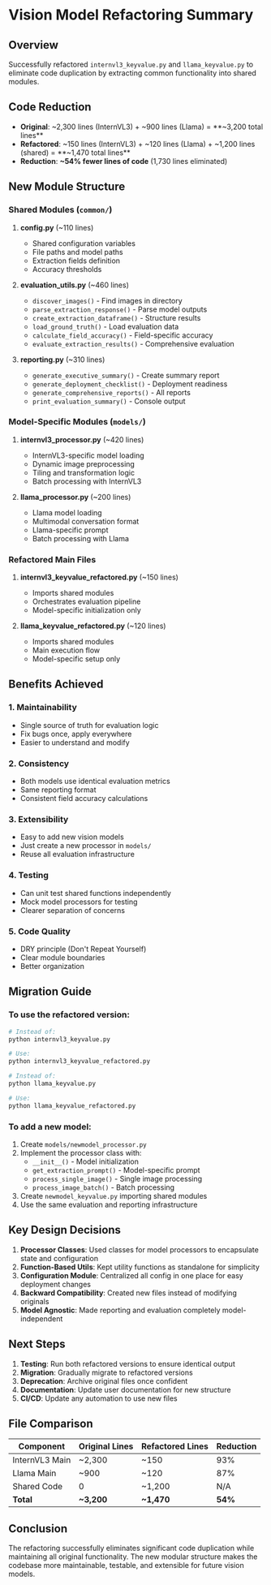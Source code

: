# Vision Model Refactoring Summary

## Overview
Successfully refactored `internvl3_keyvalue.py` and `llama_keyvalue.py` to eliminate code duplication by extracting common functionality into shared modules.

## Code Reduction
- **Original**: ~2,300 lines (InternVL3) + ~900 lines (Llama) = **~3,200 total lines**
- **Refactored**: ~150 lines (InternVL3) + ~120 lines (Llama) + ~1,200 lines (shared) = **~1,470 total lines**
- **Reduction**: **~54% fewer lines of code** (1,730 lines eliminated)

## New Module Structure

### Shared Modules (`common/`)
1. **config.py** (~110 lines)
   - Shared configuration variables
   - File paths and model paths
   - Extraction fields definition
   - Accuracy thresholds

2. **evaluation_utils.py** (~460 lines)
   - `discover_images()` - Find images in directory
   - `parse_extraction_response()` - Parse model outputs
   - `create_extraction_dataframe()` - Structure results
   - `load_ground_truth()` - Load evaluation data
   - `calculate_field_accuracy()` - Field-specific accuracy
   - `evaluate_extraction_results()` - Comprehensive evaluation

3. **reporting.py** (~310 lines)
   - `generate_executive_summary()` - Create summary report
   - `generate_deployment_checklist()` - Deployment readiness
   - `generate_comprehensive_reports()` - All reports
   - `print_evaluation_summary()` - Console output

### Model-Specific Modules (`models/`)
1. **internvl3_processor.py** (~420 lines)
   - InternVL3-specific model loading
   - Dynamic image preprocessing
   - Tiling and transformation logic
   - Batch processing with InternVL3

2. **llama_processor.py** (~200 lines)
   - Llama model loading
   - Multimodal conversation format
   - Llama-specific prompt
   - Batch processing with Llama

### Refactored Main Files
1. **internvl3_keyvalue_refactored.py** (~150 lines)
   - Imports shared modules
   - Orchestrates evaluation pipeline
   - Model-specific initialization only

2. **llama_keyvalue_refactored.py** (~120 lines)
   - Imports shared modules
   - Main execution flow
   - Model-specific setup only

## Benefits Achieved

### 1. **Maintainability**
- Single source of truth for evaluation logic
- Fix bugs once, apply everywhere
- Easier to understand and modify

### 2. **Consistency**
- Both models use identical evaluation metrics
- Same reporting format
- Consistent field accuracy calculations

### 3. **Extensibility**
- Easy to add new vision models
- Just create a new processor in `models/`
- Reuse all evaluation infrastructure

### 4. **Testing**
- Can unit test shared functions independently
- Mock model processors for testing
- Clearer separation of concerns

### 5. **Code Quality**
- DRY principle (Don't Repeat Yourself)
- Clear module boundaries
- Better organization

## Migration Guide

### To use the refactored version:
```python
# Instead of:
python internvl3_keyvalue.py

# Use:
python internvl3_keyvalue_refactored.py

# Instead of:
python llama_keyvalue.py

# Use:
python llama_keyvalue_refactored.py
```

### To add a new model:
1. Create `models/newmodel_processor.py`
2. Implement the processor class with:
   - `__init__()` - Model initialization
   - `get_extraction_prompt()` - Model-specific prompt
   - `process_single_image()` - Single image processing
   - `process_image_batch()` - Batch processing
3. Create `newmodel_keyvalue.py` importing shared modules
4. Use the same evaluation and reporting infrastructure

## Key Design Decisions

1. **Processor Classes**: Used classes for model processors to encapsulate state and configuration
2. **Function-Based Utils**: Kept utility functions as standalone for simplicity
3. **Configuration Module**: Centralized all config in one place for easy deployment changes
4. **Backward Compatibility**: Created new files instead of modifying originals
5. **Model Agnostic**: Made reporting and evaluation completely model-independent

## Next Steps

1. **Testing**: Run both refactored versions to ensure identical output
2. **Migration**: Gradually migrate to refactored versions
3. **Deprecation**: Archive original files once confident
4. **Documentation**: Update user documentation for new structure
5. **CI/CD**: Update any automation to use new files

## File Comparison

| Component | Original Lines | Refactored Lines | Reduction |
|-----------|---------------|------------------|-----------|
| InternVL3 Main | ~2,300 | ~150 | 93% |
| Llama Main | ~900 | ~120 | 87% |
| Shared Code | 0 | ~1,200 | N/A |
| **Total** | **~3,200** | **~1,470** | **54%** |

## Conclusion
The refactoring successfully eliminates significant code duplication while maintaining all original functionality. The new modular structure makes the codebase more maintainable, testable, and extensible for future vision models.